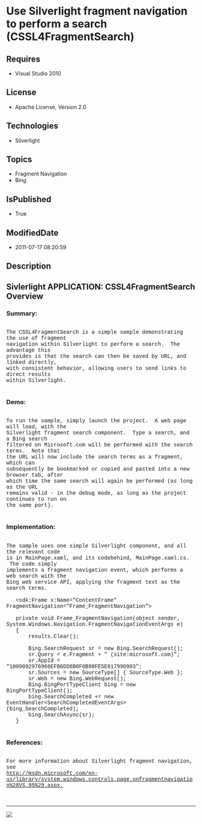 # Use Silverlight fragment navigation to perform a search (CSSL4FragmentSearch)
## Requires
* Visual Studio 2010
## License
* Apache License, Version 2.0
## Technologies
* Silverlight
## Topics
* Fragment Navigation
* Bing
## IsPublished
* True
## ModifiedDate
* 2011-07-17 08:20:59
## Description

<p style="font-family:Courier New"></p>
<h2>Sivlerlight APPLICATION: CSSL4FragmentSearch Overview</h2>
<p style="font-family:Courier New"></p>
<h3>Summary:</h3>
<p style="font-family:Courier New"><br>
The CSSL4FragmentSearch is a simple sample demonstrating the use of fragment <br>
navigation within Silverlight to perform a search. &nbsp;The advantage this <br>
provides is that the search can then be saved by URL, and linked directly, <br>
with consistent behavior, allowing users to send links to direct results <br>
within Silverlight.<br>
<br>
</p>
<h3>Demo:</h3>
<p style="font-family:Courier New"><br>
To run the sample, simply launch the project. &nbsp;A web page will load, with the
<br>
Silverlight fragment search component. &nbsp;Type a search, and a Bing search <br>
filtered on Microsoft.com will be performed with the search terms. &nbsp;Note that
<br>
the URL will now include the search terms as a fragment, which can <br>
subsequently be bookmarked or copied and pasted into a new browser tab, after <br>
which time the same search will again be performed (as long as the URL <br>
remains valid - in the debug mode, as long as the project continues to run on <br>
the same port).<br>
<br>
</p>
<h3>Implementation:</h3>
<p style="font-family:Courier New"><br>
The sample uses one simple Silverlight component, and all the relevant code <br>
is in MainPage.xaml, and its codebehind, MainPage.xaml.cs. &nbsp;The code simply <br>
implements a fragment navigation event, which performs a web search with the <br>
Bing web service API, applying the fragment text as the search terms.<br>
<br>
&nbsp; &nbsp;&lt;sdk:Frame x:Name=&quot;ContentFrame&quot; FragmentNavigation=&quot;Frame_FragmentNavigation&quot;&gt;<br>
<br>
&nbsp; &nbsp;private void Frame_FragmentNavigation(object sender, System.Windows.Navigation.FragmentNavigationEventArgs e)<br>
&nbsp; &nbsp;{<br>
&nbsp; &nbsp; &nbsp; &nbsp;results.Clear();<br>
<br>
&nbsp; &nbsp; &nbsp; &nbsp;Bing.SearchRequest sr = new Bing.SearchRequest();<br>
&nbsp; &nbsp; &nbsp; &nbsp;sr.Query = e.Fragment &#43; &quot; (site:microsoft.com)&quot;;<br>
&nbsp; &nbsp; &nbsp; &nbsp;sr.AppId = &quot;1009092976966EFB6DD6B0F0B98FE5E617990903&quot;;<br>
&nbsp; &nbsp; &nbsp; &nbsp;sr.Sources = new SourceType[] { SourceType.Web };<br>
&nbsp; &nbsp; &nbsp; &nbsp;sr.Web = new Bing.WebRequest();<br>
&nbsp; &nbsp; &nbsp; &nbsp;Bing.BingPortTypeClient bing = new BingPortTypeClient();<br>
&nbsp; &nbsp; &nbsp; &nbsp;bing.SearchCompleted &#43;= new EventHandler&lt;SearchCompletedEventArgs&gt;(bing_SearchCompleted);<br>
&nbsp; &nbsp; &nbsp; &nbsp;bing.SearchAsync(sr);<br>
&nbsp; &nbsp;}<br>
<br>
</p>
<h3>References:</h3>
<p style="font-family:Courier New"><br>
For more information about Silverlight fragment navigation, see <br>
<a target="_blank" href="http://msdn.microsoft.com/en-us/library/system.windows.controls.page.onfragmentnavigation%28VS.95%29.aspx.">http://msdn.microsoft.com/en-us/library/system.windows.controls.page.onfragmentnavigation%28VS.95%29.aspx.</a><br>
<br>
<br>
</p>
<hr>
<div><a href="http://go.microsoft.com/?linkid=9759640" style="margin-top:3px"><img src="http://bit.ly/onecodelogo">
</a></div>
